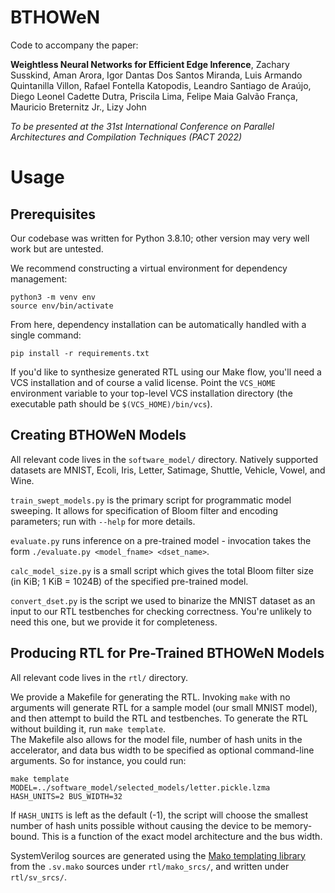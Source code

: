 # BTHOWeN
Code to accompany the paper:

**Weightless Neural Networks for Efficient Edge Inference**, Zachary Susskind, Aman Arora, Igor Dantas Dos Santos Miranda, Luis Armando Quintanilla Villon, Rafael Fontella Katopodis, Leandro Santiago de Araújo, Diego Leonel Cadette Dutra, Priscila Lima, Felipe Maia Galvão França, Mauricio Breternitz Jr., Lizy John

*To be presented at the 31st International Conference on Parallel Architectures and Compilation Techniques (PACT 2022)*

# Usage
## Prerequisites

Our codebase was written for Python 3.8.10; other version may very well work but are untested.

We recommend constructing a virtual environment for dependency management:
```
python3 -m venv env
source env/bin/activate
```

From here, dependency installation can be automatically handled with a single command:
```
pip install -r requirements.txt
```

If you'd like to synthesize generated RTL using our Make flow, you'll need a VCS installation and of course a valid license. Point the `VCS_HOME` environment variable to your top-level VCS installation directory (the executable path should be `$(VCS_HOME)/bin/vcs`).

## Creating BTHOWeN Models
All relevant code lives in the `software_model/` directory. Natively supported datasets are MNIST, Ecoli, Iris, Letter, Satimage, Shuttle, Vehicle, Vowel, and Wine.

`train_swept_models.py` is the primary script for programmatic model sweeping. It allows for specification of Bloom filter and encoding parameters; run with `--help` for more details.

`evaluate.py` runs inference on a pre-trained model - invocation takes the form `./evaluate.py <model_fname> <dset_name>`.

`calc_model_size.py` is a small script which gives the total Bloom filter size (in KiB; 1 KiB = 1024B) of the specified pre-trained model.

`convert_dset.py` is the script we used to binarize the MNIST dataset as an input to our RTL testbenches for checking correctness. You're unlikely to need this one, but we provide it for completeness.

## Producing RTL for Pre-Trained BTHOWeN Models
All relevant code lives in the `rtl/` directory.

We provide a Makefile for generating the RTL. Invoking `make` with no arguments will generate RTL for a sample model (our small MNIST model), and then attempt to build the RTL and testbenches. To generate the RTL without building it, run `make template`.  
The Makefile also allows for the model file, number of hash units in the accelerator, and data bus width to be specified as optional command-line arguments. So for instance, you could run:
```
make template MODEL=../software_model/selected_models/letter.pickle.lzma HASH_UNITS=2 BUS_WIDTH=32
```
If `HASH_UNITS` is left as the default (-1), the script will choose the smallest number of hash units possible without causing the device to be memory-bound. This is a function of the exact model architecture and the bus width.

SystemVerilog sources are generated using the [Mako templating library](https://www.makotemplates.org/) from the `.sv.mako` sources under `rtl/mako_srcs/`, and written under `rtl/sv_srcs/`.


